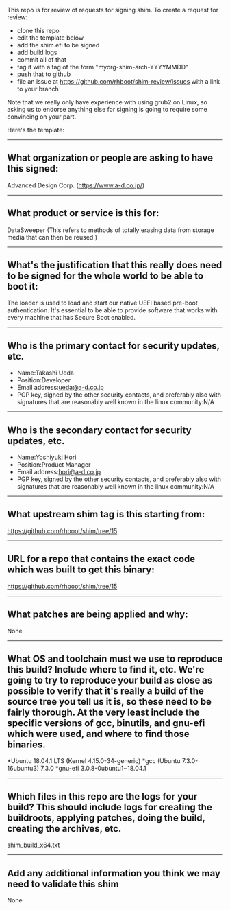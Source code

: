 This repo is for review of requests for signing shim.  To create a request for review:

- clone this repo
- edit the template below
- add the shim.efi to be signed
- add build logs
- commit all of that
- tag it with a tag of the form "myorg-shim-arch-YYYYMMDD"
- push that to github
- file an issue at https://github.com/rhboot/shim-review/issues with a link to your branch

Note that we really only have experience with using grub2 on Linux, so asking
us to endorse anything else for signing is going to require some convincing on
your part.

Here's the template:

-------------------------------------------------------------------------------
What organization or people are asking to have this signed:
-------------------------------------------------------------------------------
Advanced Design Corp. (https://www.a-d.co.jp/)

-------------------------------------------------------------------------------
What product or service is this for:
-------------------------------------------------------------------------------
DataSweeper (This refers to methods of totally erasing data from storage media that can then be reused.)

-------------------------------------------------------------------------------
What's the justification that this really does need to be signed for the whole world to be able to boot it:
-------------------------------------------------------------------------------
The loader is used to load and start our native UEFI based pre-boot authentication.
It's essential to be able to provide software that works with every machine that has Secure Boot enabled.

-------------------------------------------------------------------------------
Who is the primary contact for security updates, etc.
-------------------------------------------------------------------------------
- Name:Takashi Ueda
- Position:Developer
- Email address:ueda@a-d.co.jp
- PGP key, signed by the other security contacts, and preferably also with signatures that are reasonably well known in the linux community:N/A

-------------------------------------------------------------------------------
Who is the secondary contact for security updates, etc.
-------------------------------------------------------------------------------
- Name:Yoshiyuki Hori
- Position:Product Manager
- Email address:hori@a-d.co.jp
- PGP key, signed by the other security contacts, and preferably also with signatures that are reasonably well known in the linux community:N/A

-------------------------------------------------------------------------------
What upstream shim tag is this starting from:
-------------------------------------------------------------------------------
https://github.com/rhboot/shim/tree/15

-------------------------------------------------------------------------------
URL for a repo that contains the exact code which was built to get this binary:
-------------------------------------------------------------------------------
https://github.com/rhboot/shim/tree/15

-------------------------------------------------------------------------------
What patches are being applied and why:
-------------------------------------------------------------------------------
None

-------------------------------------------------------------------------------
What OS and toolchain must we use to reproduce this build?  Include where to find it, etc.  We're going to try to reproduce your build as close as possible to verify that it's really a build of the source tree you tell us it is, so these need to be fairly thorough. At the very least include the specific versions of gcc, binutils, and gnu-efi which were used, and where to find those binaries.
-------------------------------------------------------------------------------
*Ubuntu 18.04.1 LTS (Kernel 4.15.0-34-generic)
*gcc (Ubuntu 7.3.0-16ubuntu3) 7.3.0
*gnu-efi 3.0.8-0ubuntu1~18.04.1

-------------------------------------------------------------------------------
Which files in this repo are the logs for your build?   This should include logs for creating the buildroots, applying patches, doing the build, creating the archives, etc.
-------------------------------------------------------------------------------
shim_build_x64.txt

-------------------------------------------------------------------------------
Add any additional information you think we may need to validate this shim
-------------------------------------------------------------------------------
None

